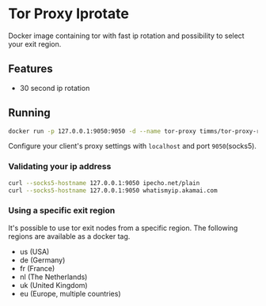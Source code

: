 # Tor Proxy Iprotate
Docker image containing tor with fast ip rotation and possibility to select your exit region.

## Features

* 30 second ip rotation

## Running

```bash
docker run -p 127.0.0.1:9050:9050 -d --name tor-proxy timms/tor-proxy-rapid-ip-rotation
```

Configure your client's proxy settings with `localhost` and port `9050`(socks5).

### Validating your ip address

```bash
curl --socks5-hostname 127.0.0.1:9050 ipecho.net/plain
curl --socks5-hostname 127.0.0.1:9050 whatismyip.akamai.com
```

### Using a specific exit region

It's possible to use tor exit nodes from a specific region. The following regions are available as a docker tag.

* us (USA)
* de (Germany)
* fr (France)
* nl (The Netherlands)
* uk (United Kingdom)
* eu (Europe, multiple countries)